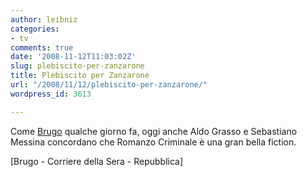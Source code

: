 ```yaml
---
author: leibniz
categories:
- tv
comments: true
date: '2008-11-12T11:03:02Z'
slug: plebiscito-per-zanzarone
title: Plebiscito per Zanzarone
url: "/2008/11/12/plebiscito-per-zanzarone/"
wordpress_id: 3613

---
```

Come [Brugo](http://broogo.blogspot.com/2008/11/romanzo-criminale-1x01-1x02.html) qualche giorno fa, oggi anche Aldo Grasso e Sebastiano Messina concordano che Romanzo Criminale è una gran bella fiction.

[Brugo - Corriere della Sera - Repubblica][ ](http://broogo.blogspot.com/2008/11/romanzo-criminale-1x01-1x02.html)
